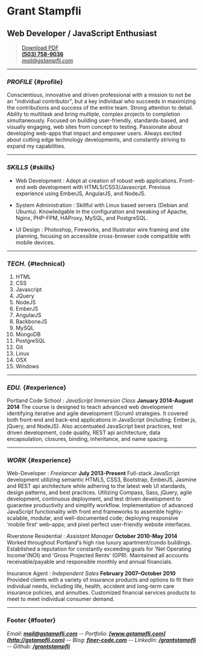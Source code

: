 # Grant Stampfli
## Web Developer / JavaScript Enthusiast

> [Download PDF](resume.pdf)  
> __[(503) 758-9036](tel:+15037589036)__  
> *[mail@gstampfli.com](mailto:mail@gstampfli.com)*

------

### _PROFILE_ {#profile}

Conscientious, innovative and driven professional with a mission to not be an "individual contributor", but a key individual who succeeds in maximizing the contributions and success of the entire team. Strong attention to detail. Ability to multitask and bring multiple, complex projects to completion simultaneously. Focused on building user-friendly, standards-based, and visually engaging, web sites from concept to testing. Passionate about developing web-apps that impact and empower users. Always excited about cutting edge technology developments, and constantly striving to expand my capabilities.

------

### _SKILLS_ {#skills}

* Web Development
  : Adept at creation of robust web applications. Front-end web development with HTML5/CSS3/Javascript. Previous experience using EmberJS, AngularJS, and NodeJS. 
  
* System Administration
  : Skillful with Linux based servers (Debian and Ubuntu). Knowledgable in the configuration and tweaking of Apache, Nginx, PHP-FPM, HAProxy, MySQL, and PostgreSQL.  
    
* UI Design
  : Photoshop, Fireworks, and Illustrator wire framing and site planning, focusing on accessible cross-browser code compatible with mobile devices.  
  
-------

### _TECH._ {#technical}

1. HTML
2. CSS
3. Javascript
4. JQuery
5. NodeJS
6. EmberJS
7. AngularJS
8. BackboneJS
9. MySQL
10. MongoDB
11. PostgreSQL
12. Git
13. Linux
14. OSX
15. Windows

------

### _EDU._ {#experience}

Portland Code School
: *JavaScript Immersion Class*
  __January 2014-August 2014__
The course is designed to teach advanced web development identifying iterative and agile development (Scrum) strategies. It covered both front-end and back-end applications in JavaScript (including: Ember.js, jQuery, and NodeJS). Also accentuated JavaScript best practices, test driven development, code quality, REST api architecture, data encapsulation, closures, binding, inheritance, and name spacing.

------

### _WORK_ {#experience}

Web-Developer
: *Freelancer*
  __July 2013-Present__
  Full-stack JavaScript development utilizing semantic HTML5, CSS3, Bootstrap, EmberJS, Jasmine and REST api architecture while adhering to the latest web UI standards, design patterns, and best practices. Utilizing Compass, Sass, jQuery, agile development, continuous deployment, and test driven development to guarantee productivity and simplify workflow. Implementation of advanced JavaScript functionality with front end frameworks to assemble highly-scalable, modular, and well-documented code; deploying responsive ‘mobile first’ web-apps; and pixel perfect user-friendly website interfaces.
  
Riverstone Residential
: *Assistant Manager*
  __October 2010-May 2014__
  Worked throughout Portland's high rise luxury apartment/condo buildings. Established a reputation for constantly exceeding goals for 'Net Operating Income'(NOI) and 'Gross Projected Rents' (GPR). Maintained all accounts receivable/payable and responsible monthly and annual financials.

Insurance Agent
: *Independent Sales*
  __February 2007–October 2010__
  Provided clients with a variety of insurance products and options to fit their individual needs, including life, health, accident and long-term care insurance policies, and annuities. Customized financial services products to meet  to meet individual consumer demand.
  
------

### Footer {#footer}

*Email:* __*[mail@gstampfli.com](mailto:mail@gstampfli.com)*__ -- *Portfolio:* __*[www.gstampfli.com](http://gstampfli.com)*__  -- *Blog:* __*[finer-code.com](http://finer-code.com)*__ -- *LinkedIn:* __*[/grantstampfli](https://www.linkedin.com/in/grantstampfli)*__ -- *Github:* __*[/grantstampfli](https://www.github.com/grantstampfli)*__ 
